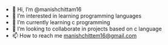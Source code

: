 - 👋 Hi, I’m @manishchittam16
- 👀 I’m interested in learning programming languages
- 🌱 I’m currently learning c programming
- 💞️ I’m looking to collaborate in projects based on c language
- 📫 How to reach me manishchittem16@gmail.com

<!---
manishchittam16/manishchittam16 is a ✨ special ✨ repository because its `README.md` (this file) appears on your GitHub profile.
You can click the Preview link to take a look at your changes.
--->
